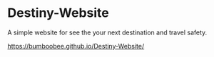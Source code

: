 # Destiny-Website
A simple website for see the your next destination and travel safety.



https://bumboobee.github.io/Destiny-Website/
